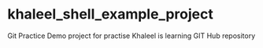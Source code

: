 # khaleel_shell_example_project
Git Practice Demo project
for practise 
Khaleel is learning GIT Hub repository 
